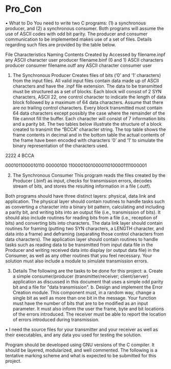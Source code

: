 # Pro_Con
•	What to Do
You need to write two C programs: (1) a synchronous producer, and (2) a synchronous consumer. Both programs will assume the use of ASCII codes with odd bit parity. The producer and consumer communication to be implemented makes use of a set of files. Details regarding such files are provided by the table below.

File Characteristics
Naming	Contents	Created by	Accessed by
filename.inpf	any ASCII character	user	producer
filename.binf	(0 and 1) ASCII characters	producer	consumer
filename.outf	any ASCII character	consumer	user


1. The Synchronous Producer
Creates files of bits (‘0’ and ‘1’ characters) from the input files. All valid input files contain data made up of ASCII characters and have the .inpf file extension. The data to be transmitted must be structured as a set of blocks. Each block will consist of 2 SYN characters, ASCII 22, one control character to indicate the length of data block followed by a maximum of 64 data characters. Assume that there are no trailing control characters. Every block transmitted must contain 64 data characters except possibly the case where the remainder of the file cannot fill the buffer. Each character will consist of 7 information bits and a parity bit. The two tables below illustrate the structure of a block created to transmit the “BCCA” character string. The top table shows the frame contents in decimal and in the bottom table the actual contents of the frame have been encoded with characters ‘0’ and ‘1’ to simulate the binary representation of the characters used.

2222	4	BCCA

0001011000010110	00000100	11000010010000110100001111000001 

2. The Synchronous Consumer
This program reads the files created by the Producer (.binf) as input, checks for transmission errors, decodes stream of bits, and stores the resulting information in a file (.outf).

Both programs should have three distinct layers: physical, data link and application. The physical layer should contain routines to handle tasks such as converting a character into a binary bit pattern, calculating and including a parity bit, and writing bits into an output file (i.e., transmission of bits). It should also include routines for reading bits from a file (i.e., reception of bits) and converting bits into characters. The data link layer should contain routines for framing (putting two SYN characters, a LENGTH character, and data into a frame) and deframing (separating those control characters from data characters). The application layer should contain routines to handle tasks such as reading data to be transmitted from input data file in the Producer and writing received data into display (or output data file) in the Consumer, as well as any other routines that you feel necessary.  Your solution must also include a module to simulate transmission errors. 

3. Details
The following are the tasks to be done for this project:
a.	Create a simple consumer/producer (transmitter/receiver; client/server) application as discussed in this document that uses a simple odd parity bit and a file for "data transmission".
b.	Design and implement the Error Creation module. This component must, in a random way, change a single bit as well as more than one bit in the message. Your function must have the number of bits that are to be modified as an input parameter. It must also inform the user the frame, byte and bit locations of the errors introduced. The receiver must be able to report the location of errors introduced during transmission.

•	I need the source files for your transmitter and your receiver as well as their executables, and any data you used for testing the solution.

Program should be developed using GNU versions of the C compiler. It should be layered, modularized, and well commented. The following is a tentative marking scheme and what is expected to be submitted for this project.
